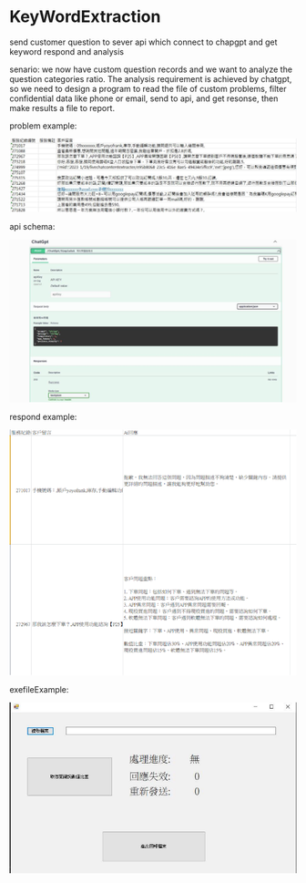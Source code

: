 # KeyWordExtraction
send customer question to sever api which connect to chapgpt and get keyword respond and analysis

senario: we now have custom question records and we want to analyze the question categories ratio. The analysis requirement is achieved by chatgpt, so we need to design a program to read the file of custom problems, filter confidential data like phone or email, send to api, and get resonse, then make results a file to report.

problem example: 

![image](customerProblemExample.jpg)

api schema: 

![image](swaggerSchemaPic.jpg)

respond example:

![image](airesponsePic.png)

exefileExample:

![image](exefilePic.jpg)
